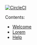 [![CircleCI](https://circleci.com/gh/anna-bogusz/testing/tree/master.svg?style=svg)](https://circleci.com/gh/anna-bogusz/testing/tree/master)




Contents:
- [Welcome](welcome.md)
- [Lorem](lorem.md)
- [Help](help.md)
